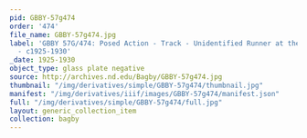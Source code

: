 ```yaml
---
pid: GBBY-57g474
order: '474'
file_name: GBBY-57g474.jpg
label: 'GBBY 57G/474: Posed Action - Track - Unidentified Runner at the Starting Line
  - c1925-1930'
_date: 1925-1930
object_type: glass plate negative
source: http://archives.nd.edu/Bagby/GBBY-57g474.jpg
thumbnail: "/img/derivatives/simple/GBBY-57g474/thumbnail.jpg"
manifest: "/img/derivatives/iiif/images/GBBY-57g474/manifest.json"
full: "/img/derivatives/simple/GBBY-57g474/full.jpg"
layout: generic_collection_item
collection: bagby
---
```

